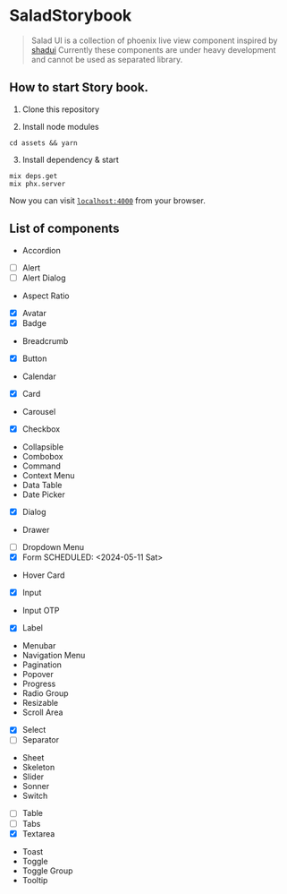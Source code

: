 # SaladStorybook

> Salad UI is a collection of phoenix live view component inspired by [shadui](https://ui.shadcn.com/)
> Currently these components are under heavy development and cannot be used as separated library.


## How to start Story book.

1. Clone this repository

2. Install node modules

`cd assets && yarn`

3. Install dependency & start
```
mix deps.get
mix phx.server
```

Now you can visit [`localhost:4000`](http://localhost:4000) from your browser.

## List of components

- Accordion
- [ ] Alert
- [ ] Alert Dialog
- Aspect Ratio
- [x] Avatar
- [x] Badge
- Breadcrumb
- [x] Button
- Calendar
- [x] Card
- Carousel
- [x] Checkbox
- Collapsible
- Combobox
- Command
- Context Menu
- Data Table
- Date Picker
- [x] Dialog
- Drawer
- [ ] Dropdown Menu
- [x] Form
  SCHEDULED: <2024-05-11 Sat>  
- Hover Card
- [x] Input
- Input OTP
- [x] Label
- Menubar
- Navigation Menu
- Pagination
- Popover
- Progress
- Radio Group
- Resizable
- Scroll Area
- [x] Select
- [ ] Separator
- Sheet
- Skeleton
- Slider
- Sonner
- Switch
- [ ] Table
- [ ] Tabs
- [x] Textarea
- Toast
- Toggle
- Toggle Group
- Tooltip
